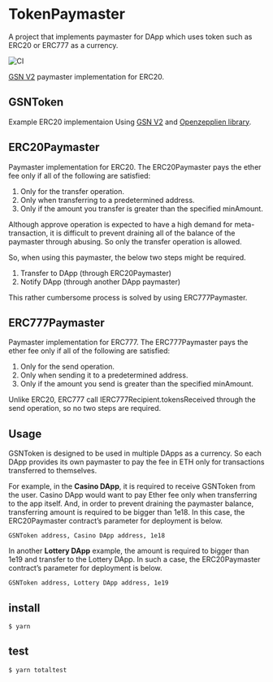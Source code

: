 # TokenPaymaster
A project that implements paymaster for DApp which uses token such as ERC20 or ERC777 as a currency.

![CI](https://github.com/bruce-eljovist/ERC20Paymaster/workflows/CI/badge.svg)

[GSN V2](https://github.com/opengsn/gsn) paymaster implementation for ERC20.


## GSNToken
Example ERC20 implementaion Using [GSN V2](https://github.com/opengsn/gsn) and [Openzepplien library](https://github.com/OpenZeppelin/openzeppelin-contracts).


## ERC20Paymaster
Paymaster implementation for ERC20. The ERC20Paymaster pays the ether fee only if all of the following are satisfied:
1. Only for the transfer operation.
2. Only when transferring to a predetermined address.
3. Only if the amount you transfer is greater than the specified minAmount.

Although approve operation is expected to have a high demand for meta-transaction, it is difficult to prevent draining all of the balance of the paymaster through abusing. So only the transfer operation is allowed.

So, when using this paymaster, the below two steps might be required.
1. Transfer to DApp (through ERC20Paymaster)
2. Notify DApp (through another DApp paymaster)

This rather cumbersome process is solved by using ERC777Paymaster.


## ERC777Paymaster
Paymaster implementation for ERC777. The ERC777Paymaster pays the ether fee only if all of the following are satisfied:
1. Only for the send operation.
2. Only when sending it to a predetermined address.
3. Only if the amount you send is greater than the specified minAmount.

Unlike ERC20, ERC777 call IERC777Recipient.tokensReceived through the send operation, so no two steps are required.



## Usage
GSNToken is designed to be used in multiple DApps as a currency. So each DApp provides its own paymaster to pay the fee in ETH only for transactions transferred to themselves.

For example, in the **Casino DApp**, it is required to receive GSNToken from the user. Casino DApp would want to pay Ether fee only when transferring to the app itself. And, in order to prevent draining the paymaster balance, transferring amount is required to be bigger than 1e18. In this case, the ERC20Paymaster contract’s parameter for deployment is below.

```
GSNToken address, Casino DApp address, 1e18
```

In another **Lottery DApp** example, the amount is required to bigger than 1e19 and transfer to the  Lottery DApp. In such a case, the ERC20Paymaster contract’s parameter for deployment is below.

```
GSNToken address, Lottery DApp address, 1e19
```


## install
```console
$ yarn
```

## test
```console
$ yarn totaltest
```